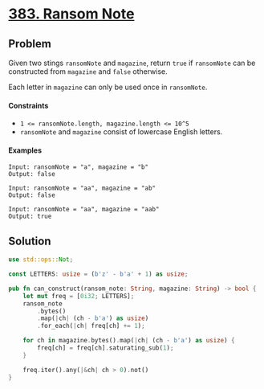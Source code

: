 # [383. Ransom Note](https://leetcode.com/problems/ransom-note/)

## Problem

Given two stings `ransomNote` and `magazine`, return `true` if `ransomNote` can
be constructed from `magazine` and `false` otherwise.

Each letter in `magazine` can only be used once in `ransomNote`.

#### Constraints

* `1 <= ransomNote.length, magazine.length <= 10^5`
* `ransomNote` and `magazine` consist of lowercase English letters.

#### Examples

```text
Input: ransomNote = "a", magazine = "b"
Output: false
```

```text
Input: ransomNote = "aa", magazine = "ab"
Output: false
```

```text
Input: ransomNote = "aa", magazine = "aab"
Output: true
```

## Solution

```rust
use std::ops::Not;

const LETTERS: usize = (b'z' - b'a' + 1) as usize;

pub fn can_construct(ransom_note: String, magazine: String) -> bool {
    let mut freq = [0i32; LETTERS];
    ransom_note
        .bytes()
        .map(|ch| (ch - b'a') as usize)
        .for_each(|ch| freq[ch] += 1);

    for ch in magazine.bytes().map(|ch| (ch - b'a') as usize) {
        freq[ch] = freq[ch].saturating_sub(1);
    }

    freq.iter().any(|&ch| ch > 0).not()
}
```